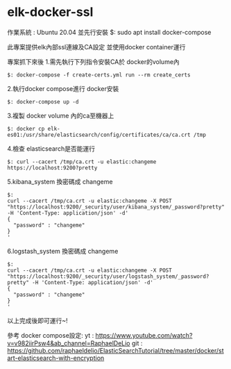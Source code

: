 # elk-docker-ssl

作業系統 : Ubuntu 20.04
並先行安裝 $: sudo apt install docker-compose

此專案提供elk內部ssl連線及CA設定
並使用docker container運行

專案抓下來後
1.需先執行下列指令安裝CA於 docker的volume內
```
$: docker-compose -f create-certs.yml run --rm create_certs
```

2.執行docker compose進行 docker安裝
```
$: docker-compose up -d
```

3.複製 docker volume 內的ca至機器上
```
$: docker cp elk-es01:/usr/share/elasticsearch/config/certificates/ca/ca.crt /tmp
```

4.檢查 elasticsearch是否能運行
```
$: curl --cacert /tmp/ca.crt -u elastic:changeme https://localhost:9200?pretty
```

5.kibana_system 換密碼成 changeme
```
$: 
curl --cacert /tmp/ca.crt -u elastic:changeme -X POST "https://localhost:9200/_security/user/kibana_system/_password?pretty" -H 'Content-Type: application/json' -d'
{
  "password" : "changeme"
}
'
```

6.logstash_system 換密碼成 changeme
```
$:
curl --cacert /tmp/ca.crt -u elastic:changeme -X POST "https://localhost:9200/_security/user/logstash_system/_password?pretty" -H 'Content-Type: application/json' -d'
{
  "password" : "changeme"
}
'
```

以上完成後即可運行~!

參考 docker compose設定:
    yt :  https://www.youtube.com/watch?v=v982iirPsw4&ab_channel=RaphaelDeLio
    git : https://github.com/raphaeldelio/ElasticSearchTutorial/tree/master/docker/start-elasticsearch-with-encryption